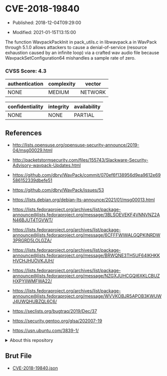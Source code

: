 # CVE-2018-19840

- Published: 2018-12-04T09:29:00

- Modified: 2021-01-15T13:15:00

The function WavpackPackInit in pack_utils.c in libwavpack.a in WavPack through 5.1.0 allows attackers to cause a denial-of-service (resource exhaustion caused by an infinite loop) via a crafted wav audio file because WavpackSetConfiguration64 mishandles a sample rate of zero.

### CVSS Score: **4.3**

| authentication | complexity | vector |
| --- | --- | --- |
| NONE | MEDIUM | NETWORK |

| confidentiality | integrity | availability |
| --- | --- | --- |
| NONE | NONE | PARTIAL |

## References

* http://lists.opensuse.org/opensuse-security-announce/2019-04/msg00029.html

* http://packetstormsecurity.com/files/155743/Slackware-Security-Advisory-wavpack-Updates.html

* https://github.com/dbry/WavPack/commit/070ef6f138956d9ea9612e69586152339dbefe51

* https://github.com/dbry/WavPack/issues/53

* https://lists.debian.org/debian-lts-announce/2021/01/msg00013.html

* https://lists.fedoraproject.org/archives/list/package-announce@lists.fedoraproject.org/message/3BLSOEVEKF4VNNVNZ2AN46BJUT4TGVWT/

* https://lists.fedoraproject.org/archives/list/package-announce@lists.fedoraproject.org/message/6CFFFWIWALGQPKINRDW3PRGRD5LOLGZA/

* https://lists.fedoraproject.org/archives/list/package-announce@lists.fedoraproject.org/message/BRWQNE3TH5UF64IKHKKHVCHJHUOVKJUH/

* https://lists.fedoraproject.org/archives/list/package-announce@lists.fedoraproject.org/message/NZGXJUHCGQI6XKLCBUZHXPYIIWMFWA22/

* https://lists.fedoraproject.org/archives/list/package-announce@lists.fedoraproject.org/message/WVVKOBJR5APOB3KWUWJ4UWQHUBZQL6C6/

* https://seclists.org/bugtraq/2019/Dec/37

* https://security.gentoo.org/glsa/202007-19

* https://usn.ubuntu.com/3839-1/

<details>
<summary>About this repository</summary> 

  This repository is part of the project [Live Hack CVE](https://github.com/Live-Hack-CVE). Main website can be found [www.live-hack.org](https://www.live-hack.org) 
  
  Made by [Sn0wAlice](https://github.com/Sn0wAlice) for the people that care about security and need to have a feed of the latest CVEs. Hope you enjoy it, don't forget to star the repo and follow me on [Twitter](https://twitter.com/Sn0wAlice) and [Github](https://github.com/Sn0wAlice). And that is my [personnal website](https://www.alice-snow.me/)

  - [Home Page](https://github.com/Live-Hack-CVE)
  - [Framework](https://github.com/Live-Hack-CVE/cve-framework)
  - [CVE database](https://github.com/Live-Hack-CVE/full_database)
  - [Changelog](https://github.com/Live-Hack-CVE/Changelog)
</details>

## Brut File

* [CVE-2018-19840.json](https://raw.githubusercontent.com/Live-Hack-CVE/full_database/main/cves/2018/CVE-2018-19840.json)

